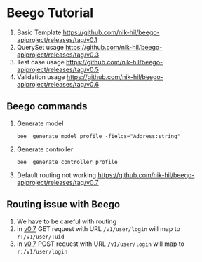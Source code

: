 # Beego Tutorial

 1. Basic Template https://github.com/nik-hil/beego-apiproject/releases/tag/v0.1
 1. QuerySet usage  https://github.com/nik-hil/beego-apiproject/releases/tag/v0.3
 1. Test case usage https://github.com/nik-hil/beego-apiproject/releases/tag/v0.5
 1. Validation usage https://github.com/nik-hil/beego-apiproject/releases/tag/v0.6


 ## Beego commands

 1. Generate model 
    ```
    bee  generate model profile -fields="Address:string"
    ```
 
 1. Generate controller 
    ```
    bee  generate controller profile
    ```
 1. Default routing not working https://github.com/nik-hil/beego-apiproject/releases/tag/v0.7

 ## Routing issue with Beego

 1. We have to be careful with routing
 1. in [v0.7](https://github.com/nik-hil/beego-apiproject/releases/tag/v0.7) GET  request with URL `/v1/user/login` will map to `r:/v1/user/:uid`
 1. in [v0.7](https://github.com/nik-hil/beego-apiproject/releases/tag/v0.7) POST  request with URL `/v1/user/login` will map to `r:/v1/user/login`
